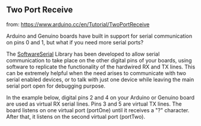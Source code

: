 ## Two Port Receive

from: https://www.arduino.cc/en/Tutorial/TwoPortReceive

Arduino and Genuino boards have built in support for serial communication on pins 0 and 1,
but what if you need more serial ports?

The [SoftwareSerial](https://www.arduino.cc/en/Reference/SoftwareSerial) Library has been developed to allow serial communication to take place
on the other digital pins of your boards, using software to replicate the functionality of 
the hardwired RX and TX lines. This can be extremely helpful when the need arises to communicate 
with two serial enabled devices, or to talk with just one device while leaving the main serial port open for debugging purpose.

In the example below, digital pins 2 and 4 on your Arduino or Genuino board are used as virtual 
RX serial lines. Pins 3 and 5 are virtual TX lines. The board listens on one virtual port (portOne) 
until it receives a "?" character. After that, it listens on the second virtual port (portTwo).
